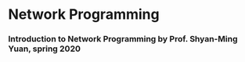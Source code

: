 # Network Programming

### Introduction to Network Programming by Prof. Shyan-Ming Yuan, spring 2020

